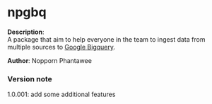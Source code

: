 # npgbq

**Description**:  
A package that aim to help everyone in the team to ingest data from multiple sources to [Google Bigquery](https://cloud.google.com/bigquery/).

**Author**: Nopporn Phantawee

### Version note
1.0.001: add some additional features